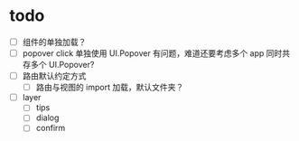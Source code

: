 # todo
- [ ] 组件的单独加载？
- [ ] popover click 单独使用 UI.Popover 有问题，难道还要考虑多个 app 同时共存多个 UI.Popover?
- [ ] 路由默认约定方式
    - [ ] 路由与视图的 import 加载，默认文件夹？
- [ ] layer
    - [ ] tips
    - [ ] dialog
    - [ ] confirm
